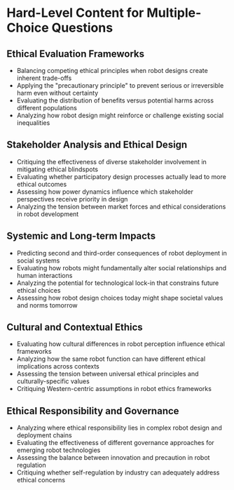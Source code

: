# Hard-Level Content for Multiple-Choice Questions

## Ethical Evaluation Frameworks
- Balancing competing ethical principles when robot designs create inherent trade-offs
- Applying the "precautionary principle" to prevent serious or irreversible harm even without certainty
- Evaluating the distribution of benefits versus potential harms across different populations
- Analyzing how robot design might reinforce or challenge existing social inequalities

## Stakeholder Analysis and Ethical Design
- Critiquing the effectiveness of diverse stakeholder involvement in mitigating ethical blindspots
- Evaluating whether participatory design processes actually lead to more ethical outcomes
- Assessing how power dynamics influence which stakeholder perspectives receive priority in design
- Analyzing the tension between market forces and ethical considerations in robot development

## Systemic and Long-term Impacts
- Predicting second and third-order consequences of robot deployment in social systems
- Evaluating how robots might fundamentally alter social relationships and human interactions
- Analyzing the potential for technological lock-in that constrains future ethical choices
- Assessing how robot design choices today might shape societal values and norms tomorrow

## Cultural and Contextual Ethics
- Evaluating how cultural differences in robot perception influence ethical frameworks
- Analyzing how the same robot function can have different ethical implications across contexts
- Assessing the tension between universal ethical principles and culturally-specific values
- Critiquing Western-centric assumptions in robot ethics frameworks

## Ethical Responsibility and Governance
- Analyzing where ethical responsibility lies in complex robot design and deployment chains
- Evaluating the effectiveness of different governance approaches for emerging robot technologies
- Assessing the balance between innovation and precaution in robot regulation
- Critiquing whether self-regulation by industry can adequately address ethical concerns